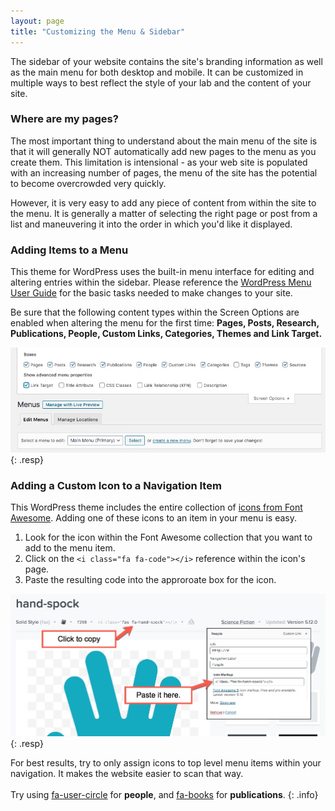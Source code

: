 ```yaml
---
layout: page
title: "Customizing the Menu & Sidebar"
---
```


The sidebar of your website contains the site's branding information as well as the main menu for both desktop and mobile. It can be customized in multiple ways to best reflect the style of your lab and the content of your site.

### Where are my pages?

The most important thing to understand about the main menu of the site is that it will generally NOT automatically add new pages to the menu as you create them. This limitation is intensional - as your web site is populated with an increasing number of pages, the menu of the site has the potential to become overcrowded very quickly.

However, it is very easy to add any piece of content from within the site to the menu. It is generally a matter of selecting the right page or post from a list and maneuvering it into the order in which you'd like it displayed.

### Adding Items to a Menu

This theme for WordPress uses the built-in menu interface for editing and altering entries within the sidebar. Please reference the [WordPress Menu User Guide](https://codex.wordpress.org/WordPress_Menu_User_Guide) for the basic tasks needed to make changes to your site.

Be sure that the following content types within the Screen Options are enabled when altering the menu for the first time: **Pages, Posts, Research, Publications, People, Custom Links, Categories, Themes and Link Target.**

![Screen Options: Series of checkboxes enabled for the Screen Options area within the nav-menu.php interface in WordPress](../assets/img/menu-screen-options.jpg){: .resp}

### Adding a Custom Icon to a Navigation Item

This WordPress theme includes the entire collection of [icons from Font Awesome](https://fontawesome.com/icons). Adding one of these icons to an item in your menu is easy.

1. Look for the icon within the Font Awesome collection that you want to add to the menu item.
2. Click on the `<i class="fa fa-code"></i>` reference within the icon's page.
3. Paste the resulting code into the approroate box for the icon.

![Screen Options: Highlights from Font Awesome. Shows where to click to copy the icon code. An additional inset image shows where to paste that information within nav.menu.php within WordPress.](../assets/img/menu-icons.jpg){: .resp}

For best results, try to only assign icons to top level menu items within your navigation. It makes the website easier to scan that way.<br/><br/>Try using [fa-user-circle](https://fontawesome.com/icons/user-circle?style=solid) for **people**, and [fa-books](https://fontawesome.com/icons/books?style=solid) for **publications**.
{: .info}
